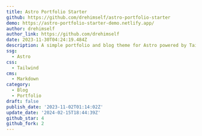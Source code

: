 ```yaml
---
title: Astro Portfolio Starter
github: https://github.com/drehimself/astro-portfolio-starter
demo: https://astro-portfolio-starter-demo.netlify.app/
author: drehimself
author_link: https://github.com/drehimself
date: 2023-11-30T04:24:19.484Z
description: A simple portfolio and blog theme for Astro powered by Tailwind CSS
ssg:
  - Astro
css:
  - Tailwind
cms:
  - Markdown
category:
  - Blog
  - Portfolio
draft: false
publish_date: '2023-11-02T01:14:02Z'
update_date: '2024-02-15T18:44:39Z'
github_star: 4
github_fork: 2
---
```

